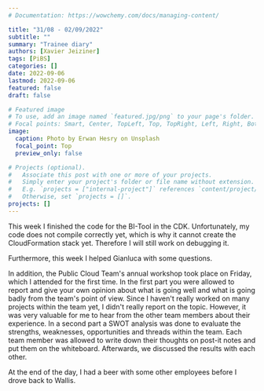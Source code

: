 ```yaml
---
# Documentation: https://wowchemy.com/docs/managing-content/

title: "31/08 - 02/09/2022"
subtitle: ""
summary: "Trainee diary"
authors: [Xavier Jeiziner]
tags: [PiBS]
categories: []
date: 2022-09-06
lastmod: 2022-09-06
featured: false
draft: false

# Featured image
# To use, add an image named `featured.jpg/png` to your page's folder.
# Focal points: Smart, Center, TopLeft, Top, TopRight, Left, Right, BottomLeft, Bottom, BottomRight.
image:
  caption: Photo by Erwan Hesry on Unsplash
  focal_point: Top
  preview_only: false

# Projects (optional).
#   Associate this post with one or more of your projects.
#   Simply enter your project's folder or file name without extension.
#   E.g. `projects = ["internal-project"]` references `content/project/deep-learning/index.md`.
#   Otherwise, set `projects = []`.
projects: []
---
```


This week I finished the code for the BI-Tool in the CDK. Unfortunately, my code does not compile correctly yet, which is why it cannot create the CloudFormation stack yet. Therefore I will still work on debugging it.

Furthermore, this week I helped Gianluca with some questions.

In addition, the Public Cloud Team's annual workshop took place on Friday, which I attended for the first time. In the first part you were allowed to report and give your own opinion about what is going well and what is going badly from the team's point of view. Since I haven't really worked on many projects within the team yet, I didn't really report on the topic. However, it was very valuable for me to hear from the other team members about their experience.
In a second part a SWOT analysis was done to evaluate the strengths, weaknesses, opportunities and threads within the team. Each team member was allowed to write down their thoughts on post-it notes and put them on the whiteboard. Afterwards, we discussed the results with each other.

At the end of the day, I had a beer with some other employees before I drove back to Wallis.

</p><br>
<p></p>
